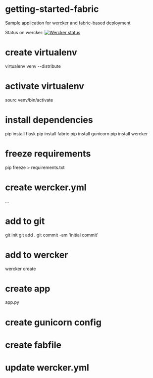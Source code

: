 getting-started-fabric
======================

Sample application for wercker and fabric-based deployment

Status on wercker:
[![Wercker
status](https://app.wercker.com/status/1fdd6d59d5347df9b0d596bfe608ca34/m)](https://app.wercker.com/project/bykey/1fdd6d59d5347df9b0d596bfe608ca34)

# create virtualenv
virtualenv venv --distribute

# activate virtualenv
sourc venv/bin/activate

# install dependencies
pip install flask
pip install fabric
pip install gunicorn
pip install wercker

# freeze requirements
pip freeze > requirements.txt

# create wercker.yml
...

# add to git
git init
git add .
git commit -am 'initial commit'

# add to wercker
wercker create

# create app
app.py

# create gunicorn config

# create fabfile

# update wercker.yml
